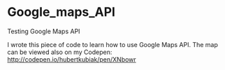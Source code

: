 # Google_maps_API
Testing Google Maps API

I wrote this piece of code to learn how to use Google Maps API.
The map can be viewed also on my Codepen: http://codepen.io/hubertkubiak/pen/XNbowr
